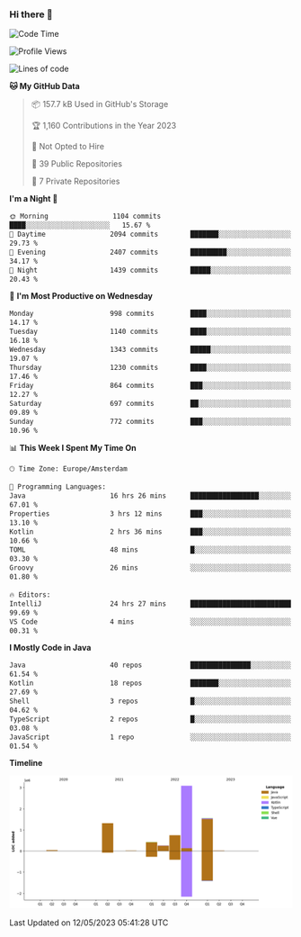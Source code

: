 ### Hi there 👋


<!--START_SECTION:waka-->
![Code Time](http://img.shields.io/badge/Code%20Time-3%2C198%20hrs%2030%20mins-blue)

![Profile Views](http://img.shields.io/badge/Profile%20Views-4-blue)

![Lines of code](https://img.shields.io/badge/From%20Hello%20World%20I%27ve%20Written-7.4%20million%20lines%20of%20code-blue)

**🐱 My GitHub Data** 

> 📦 157.7 kB Used in GitHub's Storage 
 > 
> 🏆 1,160 Contributions in the Year 2023
 > 
> 🚫 Not Opted to Hire
 > 
> 📜 39 Public Repositories 
 > 
> 🔑 7 Private Repositories 
 > 
**I'm a Night 🦉** 

```text
🌞 Morning                1104 commits        ████░░░░░░░░░░░░░░░░░░░░░   15.67 % 
🌆 Daytime                2094 commits        ███████░░░░░░░░░░░░░░░░░░   29.73 % 
🌃 Evening                2407 commits        █████████░░░░░░░░░░░░░░░░   34.17 % 
🌙 Night                  1439 commits        █████░░░░░░░░░░░░░░░░░░░░   20.43 % 
```
📅 **I'm Most Productive on Wednesday** 

```text
Monday                   998 commits         ████░░░░░░░░░░░░░░░░░░░░░   14.17 % 
Tuesday                  1140 commits        ████░░░░░░░░░░░░░░░░░░░░░   16.18 % 
Wednesday                1343 commits        █████░░░░░░░░░░░░░░░░░░░░   19.07 % 
Thursday                 1230 commits        ████░░░░░░░░░░░░░░░░░░░░░   17.46 % 
Friday                   864 commits         ███░░░░░░░░░░░░░░░░░░░░░░   12.27 % 
Saturday                 697 commits         ██░░░░░░░░░░░░░░░░░░░░░░░   09.89 % 
Sunday                   772 commits         ███░░░░░░░░░░░░░░░░░░░░░░   10.96 % 
```


📊 **This Week I Spent My Time On** 

```text
🕑︎ Time Zone: Europe/Amsterdam

💬 Programming Languages: 
Java                     16 hrs 26 mins      █████████████████░░░░░░░░   67.01 % 
Properties               3 hrs 12 mins       ███░░░░░░░░░░░░░░░░░░░░░░   13.10 % 
Kotlin                   2 hrs 36 mins       ███░░░░░░░░░░░░░░░░░░░░░░   10.66 % 
TOML                     48 mins             █░░░░░░░░░░░░░░░░░░░░░░░░   03.30 % 
Groovy                   26 mins             ░░░░░░░░░░░░░░░░░░░░░░░░░   01.80 % 

🔥 Editors: 
IntelliJ                 24 hrs 27 mins      █████████████████████████   99.69 % 
VS Code                  4 mins              ░░░░░░░░░░░░░░░░░░░░░░░░░   00.31 % 
```

**I Mostly Code in Java** 

```text
Java                     40 repos            ███████████████░░░░░░░░░░   61.54 % 
Kotlin                   18 repos            ███████░░░░░░░░░░░░░░░░░░   27.69 % 
Shell                    3 repos             █░░░░░░░░░░░░░░░░░░░░░░░░   04.62 % 
TypeScript               2 repos             █░░░░░░░░░░░░░░░░░░░░░░░░   03.08 % 
JavaScript               1 repo              ░░░░░░░░░░░░░░░░░░░░░░░░░   01.54 % 
```



**Timeline**

![Lines of Code chart](https://raw.githubusercontent.com/powercasgamer/powercasgamer/master/assets/bar_graph.png)


 Last Updated on 12/05/2023 05:41:28 UTC
<!--END_SECTION:waka-->
